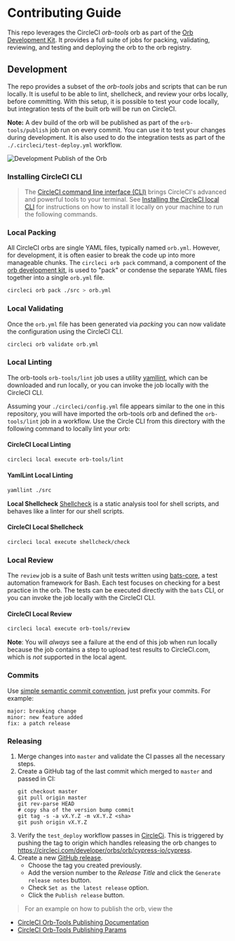 # Contributing Guide

This repo leverages the CircleCI _orb-tools_ orb as part of the [Orb Development Kit](https://circleci.com/docs/2.0/orb-author/#orb-development-kit). It provides a full suite of jobs for packing, validating, reviewing, and testing and deploying the orb to the orb registry.

## Development

The repo provides a subset of the _orb-tools_ jobs and scripts that can be run locally. It is useful to be able to lint, shellcheck, and review your orbs locally, before committing. With this setup, it is possible to test your code locally, but integration tests of the built orb will be run on CircleCI.

**Note:** A dev build of the orb will be published as part of the `orb-tools/publish` job run on every commit. You can use it to test your changes during development. It is also used to do the integration tests as part of the `./.circleci/test-deploy.yml` workflow.

![Development Publish of the Orb](/assets//dev-publish-example.png)

### Installing CircleCI CLI

> The [CircleCI command line interface (CLI)](https://circleci-public.github.io/circleci-cli/) brings CircleCI's advanced and powerful tools to your terminal. See [Installing the CircleCI local CLI](https://circleci.com/docs/local-cli/) for instructions on how to install it locally on your machine to run the following commands.

### Local Packing

All CircleCI orbs are single YAML files, typically named `orb.yml`. However, for development, it is often easier to break the code up into more manageable chunks. The `circleci orb pack` command, a component of the [orb development kit](https://circleci.com/docs/orb-development-kit/), is used to "pack" or condense the separate YAML files together into a single `orb.yml` file.

```bash
circleci orb pack ./src > orb.yml
```

### Local Validating

Once the `orb.yml` file has been generated via _packing_ you can now validate the configuration using the CircleCI CLI.

```bash
circleci orb validate orb.yml
```

### Local Linting

The orb-tools `orb-tools/lint` job uses a utility [yamllint](https://yamllint.readthedocs.io/en/stable/), which can be downloaded and run locally, or you can invoke the job locally with the CircleCI CLI.

Assuming your `./circleci/config.yml` file appears similar to the one in this repository, you will have imported the orb-tools orb and defined the `orb-tools/lint` job in a workflow. Use the Circle CLI from this directory with the following command to locally lint your orb:

#### CircleCI Local Linting

```bash
circleci local execute orb-tools/lint
```

#### YamlLint Local Linting

```bash
yamllint ./src
```

**Local Shellcheck**
[Shellcheck](https://github.com/koalaman/shellcheck) is a static analysis tool for shell scripts, and behaves like a linter for our shell scripts.

#### CircleCI Local Shellcheck

```bash
circleci local execute shellcheck/check
```

### Local Review

The `review` job is a suite of Bash unit tests written using [bats-core](https://github.com/bats-core/bats-core), a test automation framework for Bash. Each test focuses on checking for a best practice in the orb. The tests can be executed directly with the `bats` CLI, or you can invoke the job locally with the CircleCI CLI.

#### CircleCI Local Review

```bash
circleci local execute orb-tools/review
```

**Note**: You will _always_ see a failure at the end of this job when run locally because the job contains a step to upload test results to CircleCI.com, which is _not_ supported in the local agent.

### Commits

Use [simple semantic commit convention](https://github.com/bahmutov/simple-commit-message), just prefix your commits. For example:

```text
major: breaking change
minor: new feature added
fix: a patch release
```

### Releasing

1. Merge changes into `master` and validate the CI passes all the necessary steps.
2. Create a GitHub tag of the last commit which merged to `master` and passed in CI:
    ```shell
    git checkout master
    git pull origin master
    git rev-parse HEAD
    # copy sha of the version bump commit
    git tag -s -a vX.Y.Z -m vX.Y.Z <sha>
    git push origin vX.Y.Z
    ```
3. Verify the `test_deploy` workflow passes in [CircleCi](https://app.circleci.com/pipelines/github/cypress-io/circleci-orb). This is triggered by pushing the tag to origin which handles releasing the orb changes to https://circleci.com/developer/orbs/orb/cypress-io/cypress.
4. Create a new [GitHub release](https://github.com/cypress-io/circleci-orb/releases).
    - Choose the tag you created previously.
    - Add the version number to the _Release Title_ and click the `Generate release notes` button.
    - Check `Set as the latest release` option.
    - Click the `Publish release` button.

> For an example on how to publish the orb, view the
- [CircleCI Orb-Tools Publishing Documentation](https://circleci.com/docs/creating-orbs/)
- [CircleCI Orb-Tools Publishing Params](https://circleci.com/developer/orbs/orb/circleci/orb-tools#jobs-publish)
